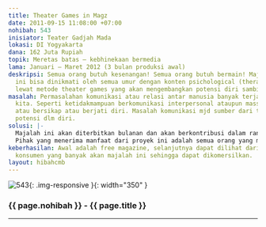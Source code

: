 ```yaml
---
title: Theater Games in Magz
date: 2011-09-15 11:08:00 +07:00
nohibah: 543
inisiator: Teater Gadjah Mada
lokasi: DI Yogyakarta
dana: 162 Juta Rupiah
topik: Meretas batas – kebhinekaan bermedia
lama: Januari – Maret 2012 (3 bulan produksi awal)
deskripsi: Semua orang butuh kesenangan! Semua orang butuh bermain! Majalah populer
  ini bisa dinikmati oleh semua umur dengan konten psichological (therapeutik communication)
  lewat metode theater games yang akan mengembangkan potensi diri sambil bersenang-senang.
masalah: Permasalahan komunikasi atau relasi antar manusia banyak terjadi di sekeliling
  kita. Seperti ketidakmampuan berkomunikasi interpersonal ataupun massa, bernegosiasi,
  atau bersikap atau berjati diri. Masalah komunikasi mjd sumber dari tidak berkembangnya
  potensi dlm diri.
solusi: |-
  Majalah ini akan diterbitkan bulanan dan akan berkontribusi dalam ranah praktis untuk mengatasi masalah di atas. Teater games menyuguhkan metode yang mudah dilakukan semua orang, kapan pun, dan dimana saja, dgn pendekatan psikologi.
  Pihak yang menerima manfaat dari proyek ini adalah semua orang yang merasa memiliki permasalahan di atas dan ingin memperbaiki dengan metode yang sederhana. Untuk kawasan Nasional.
keberhasilan: Awal adalah free magazine, selanjutnya dapat dilihat dari permintaan
  konsumen yang banyak akan majalah ini sehingga dapat dikomersilkan.
layout: hibahcmb
---
```


![543](/static/img/hibahcmb/543.png){: .img-responsive }{: width="350" }

### {{ page.nohibah }} - {{ page.title }}

---
